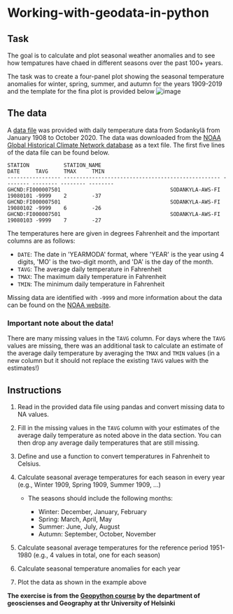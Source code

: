 # Working-with-geodata-in-python
## Task
The goal is to calculate and plot seasonal weather anomalies and to see how tempatures have chaed in different seasons over the past 100+ years. 

The task was to create a four-panel plot showing the seasonal temperature anomalies for winter, spring, summer, and autumn for the years 1909-2019 and the template for the fina plot is provided below
![image](https://github.com/user-attachments/assets/5dbf32b0-6ec2-4664-9257-e02d635995fc)

## The data

A  [data file](data/NOAA_data.txt)  was provided with daily temperature data from Sodankylä from January 1908 to October 2020. The data was downloaded from the [NOAA Global Historical Climate Network database](https://www.ncdc.noaa.gov/cdo-web/datasets#GHCND) as a text file. The first five lines of the data file can be found below.

```
STATION           STATION_NAME                                       DATE     TAVG     TMAX     TMIN     
----------------- -------------------------------------------------- -------- -------- -------- -------- 
GHCND:FI000007501                                   SODANKYLA-AWS-FI 19080101 -9999    2        -37      
GHCND:FI000007501                                   SODANKYLA-AWS-FI 19080102 -9999    6        -26      
GHCND:FI000007501                                   SODANKYLA-AWS-FI 19080103 -9999    7        -27  
```

The temperatures here are given in degrees Fahrenheit and the important columns are as follows:

- `DATE`: The date in 'YEARMODA' format, where 'YEAR' is the year using 4 digits, 'MO' is the two-digit month, and 'DA' is the day of the month.
- `TAVG`: The average daily temperature in Fahrenheit
- `TMAX`: The maximum daily temperature in Fahrenheit
- `TMIN`: The minimum daily temperature in Fahrenheit

Missing data are identified with `-9999` and more information about the data can be found on the [NOAA website](https://www.ncdc.noaa.gov/cdo-web/datasets#GHCND).

### Important note about the data!

There are many missing values in the `TAVG` column. For days where the `TAVG` values are missing, there was an additional task to calculate an estimate of the average daily temperature by averaging the `TMAX` and `TMIN` values (in a new column but it should not replace the existing `TAVG` values with the estimates!)

## Instructions
1. Read in the provided data file using pandas and convert missing data to NA values.
2. Fill in the missing values in the `TAVG` column with your estimates of the average daily temperature as noted above in the data section. You can then drop any average daily temperatures that are still missing.
3. Define and use a function to convert temperatures in Fahrenheit to Celsius.
4. Calculate seasonal average temperatures for each season in every year (e.g., Winter 1909, Spring 1909, Summer 1909, ...)

    - The seasons should include the following months:
    
        - Winter: December, January, February
        - Spring: March, April, May
        - Summer: June, July, August
        - Autumn: September, October, November

5. Calculate seasonal average temperatures for the reference period 1951-1980 (e.g., 4 values in total, one for each season)
6. Calculate seasonal temperature anomalies for each year
7. Plot the data as shown in the example above

**The exercise is from the [Geopython course](https://geo-python-site.readthedocs.io/en/latest/course-info/course-info.html) by the department of geoscienses and Geography at thr University of Helsinki**
